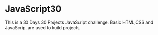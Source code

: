 # JavaScript30

This is a 30 Days 30 Projects JavaScript challenge. Basic HTML,CSS and JavaScript are used to build projects.
